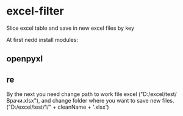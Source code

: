 # excel-filter
Slice excel table and save in new excel files by key


At first nedd install modules:
## openpyxl
## re

By the next you need change path to work file excel ("D:/excel/test/Врачи.xlsx"), and change folder where you want to save new files. ("D:/excel/test/1/" + cleanName + '.xlsx')
